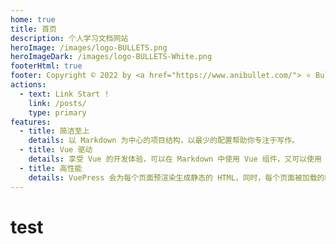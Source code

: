 ```yaml
---
home: true
title: 首页
description: 个人学习文档网站
heroImage: /images/logo-BULLETS.png
heroImageDark: /images/logo-BULLETS-White.png
footerHtml: true
footer: Copyright © 2022 by <a href="https://www.anibullet.com/"> ⭐ Bullet.S</a><br>Powered by <a href="https://v2.vuepress.vuejs.org/zh/"> Vuepress v2</a>
actions:
  - text: Link Start !
    link: /posts/
    type: primary
features:
  - title: 简洁至上
    details: 以 Markdown 为中心的项目结构，以最少的配置帮助你专注于写作。
  - title: Vue 驱动
    details: 享受 Vue 的开发体验，可以在 Markdown 中使用 Vue 组件，又可以使用 Vue 来开发自定义主题。
  - title: 高性能
    details: VuePress 会为每个页面预渲染生成静态的 HTML，同时，每个页面被加载的时候，将作为 SPA 运行。
---
```




# test

